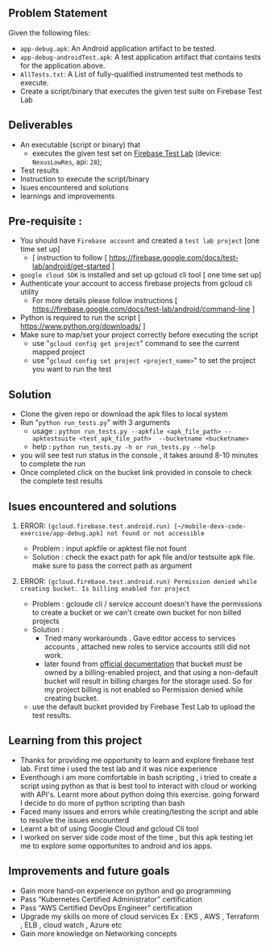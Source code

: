 ## Problem Statement

Given the following files:

- `app-debug.apk`: An Android application artifact to be tested.
- `app-debug-androidTest.apk`: A test application artifact that contains tests for the application above.
- `AllTests.txt`: A List of fully-qualified instrumented test methods to execute.
- Create a script/binary that executes the given test suite on Firebase Test Lab

## Deliverables

- An executable (script or binary) that
  - executes the given test set on [Firebase Test Lab](https://firebase.google.com/docs/test-lab) (device: `NexusLowRes`, api: `28`);
- Test results 
- Instruction to execute the script/binary
- Isues encountered and solutions
- learnings and improvements

## Pre-requisite :

- You should have `Firebase account` and created a `test lab project` [one time set up]
  - [ instruction to follow [ https://firebase.google.com/docs/test-lab/android/get-started ] 
- `google cloud SDK` is installed and set up gcloud cli tool [ one time set up]
- Authenticate your account to access firebase projects from gcloud cli utility
  - For more details please follow instructions [ https://firebase.google.com/docs/test-lab/android/command-line ]
- Python is required to run the script [ https://www.python.org/downloads/ ]
- Make sure to map/set your project correctly before executing the script
  - use "`gcloud config get project`" command to see the current mapped project
  - use "`gcloud config set project <project_name>`" to set the project you want to run the test

## Solution

- Clone the given repo or download the apk files to local system
- Run "`python run_tests.py`" with 3 arguments
  - usage : `python run_tests.py --apkfile <apk_file_path> --apktestsuite <test_apk_file_path>  --bucketname <bucketname>`
  -  help : `python run_tests.py -h or run_tests.py --help`
- you will see test run status in the console , it takes around 8-10 minutes to complete the run
- Once completed click on the bucket link provided in console to check the complete test results

## Isues encountered and solutions

1. ERROR: `(gcloud.firebase.test.android.run) [~/mobile-devx-code-exercise/app-debug.apk] not found or not accessible`
    
    - Problem : input apkfile or apktest file not fount
    - Solution : check the exact path for apk file and/or testsuite apk file. make sure to pass the correct path as argument 

2. ERROR: `(gcloud.firebase.test.android.run) Permission denied while creating bucket. Is billing enabled for project`
   
    - Problem : gcloude cli / service account doesn't have the permissions to create a bucket or we can't create own bucket for non billed projects
    - Solution : 
       - Tried many workarounds . Gave editor access to services accounts , attached new roles to service accounts
        still did not work.
       - later found from [official documentation](https://cloud.google.com/sdk/gcloud/reference/firebase/test/android/run#--results-bucket) that bucket must be owned by a billing-enabled project, and that using a non-default bucket will result in billing charges for the storage used. So for my project billing is not enabled so Permission denied while creating bucket.
    - use the default bucket provided by Firebase Test Lab to upload the test results. 

## Learning from this project

 - Thanks for providing me opportunity to learn and explore firebase test lab. First time i used the test lab and it was nice experience
 - Eventhough i am more comfortable in bash scripting , i tried to create a script using python as that is best tool to interact with cloud or working with API's. Learnt more about python doing this exercise. going forward I decide to do more of python scripting than bash
 - Faced many issues and errors while creating/testing the script and able to resolve the issues encounterd 
 - Learnt a bit of using Google Cloud and gcloud Cli tool
 - I worked on server side code most of the time , but this apk testing let me to explore some opportunites to android and ios apps.

## Improvements and future goals
 - Gain more hand-on experience on python and go programming
 - Pass “Kubernetes Certified Administrator” certification
 - Pass “AWS Certified DevOps Engineer” certification
 - Upgrade my skills on more of cloud services Ex : EKS , AWS , Terraform , ELB , cloud watch , Azure etc
 - Gain more knowledge on Networking concepts